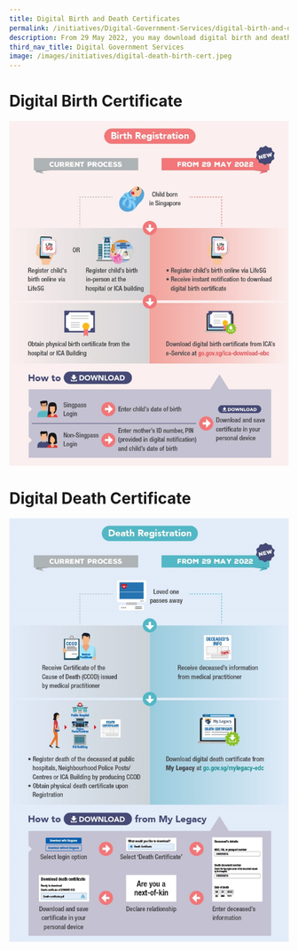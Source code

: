 ```yaml
---
title: Digital Birth and Death Certificates
permalink: /initiatives/Digital-Government-Services/digital-birth-and-death-certs
description: From 29 May 2022, you may download digital birth and death certificates.
third_nav_title: Digital Government Services
image: /images/initiatives/digital-death-birth-cert.jpeg
---
```


# Digital Birth Certificate

![Birth Registration Process](/images/initiatives/Birth-Registration-Process.jpg)

# Digital Death Certificate

![Death Registration Process](/images/initiatives/Death-Registration-Process.jpg)